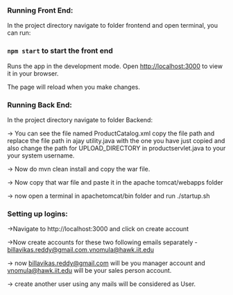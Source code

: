 ### Running Front End:

In the project directory navigate to folder frontend and open terminal, you can run:

### `npm start` to start the front end

Runs the app in the development mode.
Open [http://localhost:3000](http://localhost:3000) to view it in your browser.

The page will reload when you make changes.




### Running Back End:

In the project directory navigate to folder Backend:

-> You can see the file named ProductCatalog.xml copy the file path and replace the file path in ajay utility.java with the one you have just copied and also change the path for UPLOAD_DIRECTORY in productservlet.java to your your system username.

-> Now do mvn clean install and copy the war file.

-> Now copy that war file and paste it in the apache tomcat/webapps folder

-> now open a terminal in apachetomcat/bin folder and run ./startup.sh



### Setting up logins:

->Navigate to http://localhost:3000 and click on create account

->Now create accounts for these two following emails separately - billavikas.reddy@gmail.com,vnomula@hawk.iit.edu

-> now billavikas.reddy@gmail.com will be you manager account and vnomula@hawk.iit.edu will be your sales person account.

-> create another user using any mails will be considered as User.





